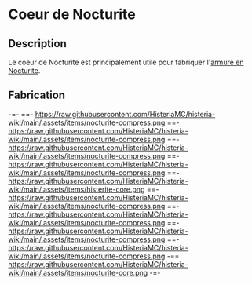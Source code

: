 # Coeur de Nocturite

## Description
Le coeur de Nocturite est principalement utile pour fabriquer l'[armure en Nocturite](https://histeria.fr/wiki/2-equipement/nocturite-armor).

## Fabrication
-=-
 ==- https://raw.githubusercontent.com/HisteriaMC/histeria-wiki/main/.assets/items/nocturite-compress.png
 ==- https://raw.githubusercontent.com/HisteriaMC/histeria-wiki/main/.assets/items/nocturite-compress.png
 ==- https://raw.githubusercontent.com/HisteriaMC/histeria-wiki/main/.assets/items/nocturite-compress.png
 ==- https://raw.githubusercontent.com/HisteriaMC/histeria-wiki/main/.assets/items/nocturite-compress.png
 ==- https://raw.githubusercontent.com/HisteriaMC/histeria-wiki/main/.assets/items/histerite-core.png
 ==- https://raw.githubusercontent.com/HisteriaMC/histeria-wiki/main/.assets/items/nocturite-compress.png
 ==- https://raw.githubusercontent.com/HisteriaMC/histeria-wiki/main/.assets/items/nocturite-compress.png
 ==- https://raw.githubusercontent.com/HisteriaMC/histeria-wiki/main/.assets/items/nocturite-compress.png
 ==- https://raw.githubusercontent.com/HisteriaMC/histeria-wiki/main/.assets/items/nocturite-compress.png
 -== https://raw.githubusercontent.com/HisteriaMC/histeria-wiki/main/.assets/items/nocturite-core.png
-=-
